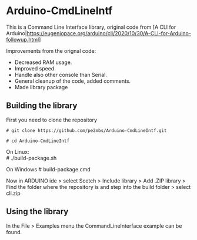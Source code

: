# Arduino-CmdLineIntf
This is a Command Line Interface library, original code from [A CLI for Arduino|https://eugeniopace.org/arduino/cli/2020/10/30/A-CLI-for-Arduino-followup.html] 

Improvements from the orignal code:
* Decreased RAM usage.
* Improved speed.
* Handle also other console than Serial.
* General cleanup of the code, added comments. 
* Made library package

## Building the library
First you need to clone the repository

    # git clone https://github.com/pe2mbs/Arduino-CmdLineIntf.git

    # cd Arduino-CmdLineIntf
On Linux:     
    # ./build-package.sh

On Windows
    # build-package.cmd

Now in ARDUINO ide 
    > select Scetch > Include library >  Add .ZIP library 
    > Find the folder where the repository is and step into the build folder
    > select cli.zip


## Using the library
In the File > Examples menu the CommandLineInterface example can be found.